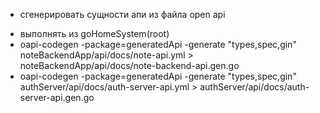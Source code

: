 * сгенерировать сущности апи из файла open api
 - выполнять из goHomeSystem(root)
 - oapi-codegen -package=generatedApi -generate "types,spec,gin" noteBackendApp/api/docs/note-api.yml > noteBackendApp/api/docs/note-backend-api.gen.go
 - oapi-codegen -package=generatedApi -generate "types,spec,gin" authServer/api/docs/auth-server-api.yml > authServer/api/docs/auth-server-api.gen.go